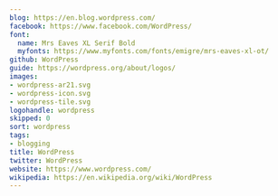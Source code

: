 ```yaml
---
blog: https://en.blog.wordpress.com/
facebook: https://www.facebook.com/WordPress/
font:
  name: Mrs Eaves XL Serif Bold
  myfonts: https://www.myfonts.com/fonts/emigre/mrs-eaves-xl-ot/
github: WordPress
guide: https://wordpress.org/about/logos/
images:
- wordpress-ar21.svg
- wordpress-icon.svg
- wordpress-tile.svg
logohandle: wordpress
skipped: 0
sort: wordpress
tags:
- blogging
title: WordPress
twitter: WordPress
website: https://www.wordpress.com/
wikipedia: https://en.wikipedia.org/wiki/WordPress
---
```

